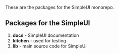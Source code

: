 <p>These are the packages for the SimpleUI monorepo.</p>

## Packages for the SimpleUI

1. **docs** - SimpleUI documentation 
2. **kitchen** - used for testing
3. **lib** - main source code for SimpleUI
